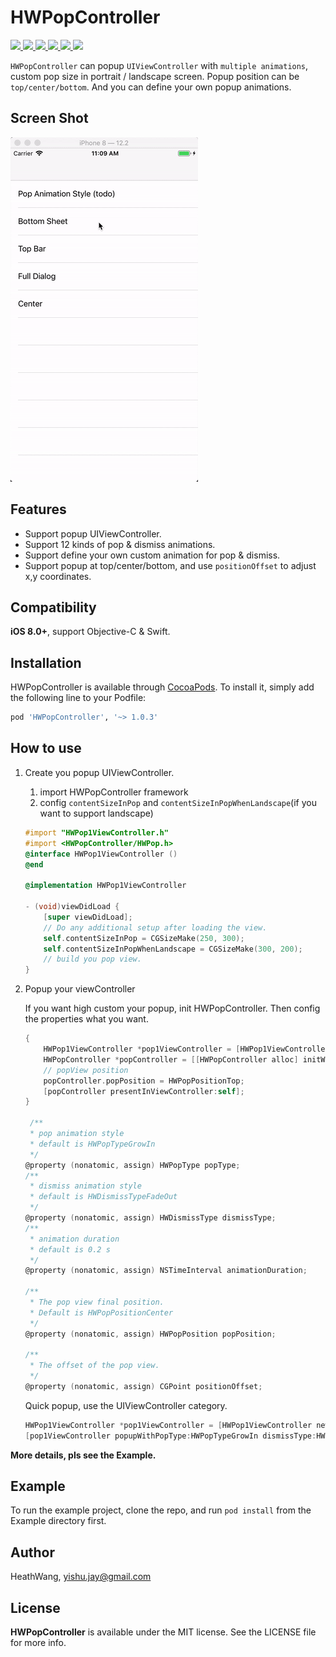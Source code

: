 # HWPopController

<p style="align: left">
    <a href="https://cocoapods.org/pods/HWPopController">
       <img src="https://img.shields.io/cocoapods/v/HWPopController.svg?style=flat">
    </a>
    <a href="https://cocoapods.org/pods/HWPopController">
       <img src="https://img.shields.io/cocoapods/p/HWPopController.svg?style=flat">
    </a>
    <a href="https://cocoapods.org/pods/HWPopController">
       <img src="https://img.shields.io/badge/support-ios%208%2B-orange.svg">
    </a>
    <a href="https://cocoapods.org/pods/HWPopController">
       <img src="https://img.shields.io/badge/language-objective--c-blue.svg">
    </a>
    <a href="https://cocoapods.org/pods/HWPopController">
       <img src="https://img.shields.io/cocoapods/l/HWPopController.svg?style=flat">
    </a>
    <a href="https://cocoapods.org/pods/HWPopController">
       <img src="https://img.shields.io/badge/cocoapods-supported-4BC51D.svg?style=plastic">
    </a>
</p>

`HWPopController` can popup `UIViewController` with `multiple animations`, custom pop size in portrait / landscape screen. Popup position can be `top/center/bottom`. And you can define your own popup animations.

## Screen Shot

![example](screenshot.gif)

## Features
* Support popup UIViewController.
* Support 12 kinds of pop & dismiss animations.
* Support define your own custom animation for pop & dismiss.
* Support popup at top/center/bottom, and use `positionOffset` to adjust x,y coordinates.

## Compatibility
**iOS 8.0+**, support Objective-C & Swift.

## Installation

HWPopController is available through [CocoaPods](https://cocoapods.org). To install
it, simply add the following line to your Podfile:

```ruby
pod 'HWPopController', '~> 1.0.3'
```

## How to use

1. Create you popup UIViewController.
    1. import HWPopController framework
    2. config `contentSizeInPop` and `contentSizeInPopWhenLandscape`(if you want to support landscape)


    ```Objective-C
    #import "HWPop1ViewController.h"
    #import <HWPopController/HWPop.h>
    @interface HWPop1ViewController ()
    @end
    
    @implementation HWPop1ViewController
    
    - (void)viewDidLoad {
        [super viewDidLoad];
        // Do any additional setup after loading the view.
        self.contentSizeInPop = CGSizeMake(250, 300);
        self.contentSizeInPopWhenLandscape = CGSizeMake(300, 200);
        // build you pop view.
    }
    ```
1. Popup your viewController

    If you want high custom your popup, init HWPopController. Then config the properties what you want.
    
    ```Objective-C
    {
        HWPop1ViewController *pop1ViewController = [HWPop1ViewController new];
        HWPopController *popController = [[HWPopController alloc] initWithRootViewController:pop1ViewController];
        // popView position
        popController.popPosition = HWPopPositionTop;
        [popController presentInViewController:self];
    }
        
     /**
     * pop animation style
     * default is HWPopTypeGrowIn
     */
    @property (nonatomic, assign) HWPopType popType;
    /**
     * dismiss animation style
     * default is HWDismissTypeFadeOut
     */
    @property (nonatomic, assign) HWDismissType dismissType;
    /**
     * animation duration
     * default is 0.2 s
     */
    @property (nonatomic, assign) NSTimeInterval animationDuration;
    
    /**
     * The pop view final position.
     * Default is HWPopPositionCenter
     */
    @property (nonatomic, assign) HWPopPosition popPosition;
    
    /**
     * The offset of the pop view.
     */
    @property (nonatomic, assign) CGPoint positionOffset;
    ```
    
    Quick popup, use the UIViewController category.
    
    ```Objective-C
    HWPop1ViewController *pop1ViewController = [HWPop1ViewController new];
    [pop1ViewController popupWithPopType:HWPopTypeGrowIn dismissType:HWDismissTypeGrowOut dismissOnBackgroundTouch:YES];
    ```

**More details, pls see the Example.**

## Example

To run the example project, clone the repo, and run `pod install` from the Example directory first.

## Author

HeathWang, yishu.jay@gmail.com

## License

**HWPopController** is available under the MIT license. See the LICENSE file for more info.
